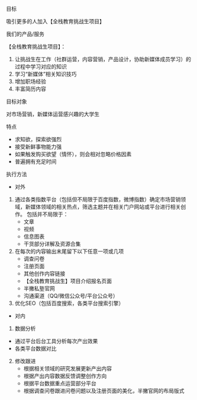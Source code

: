 目标

吸引更多的人加入【全栈教育挑战生项目】

我们的产品/服务

【全栈教育挑战生项目】：

1. 让挑战生在工作（社群运营，内容营销，产品设计，协助新媒体成员学习）的过程中学习对应的知识
2. 学习“新媒体”相关知识技巧
3. 增加职场经验
4. 丰富简历内容

目标对象

对市场营销，新媒体运营感兴趣的大学生

特点

- 求知欲，探索欲强烈
- 接受新鲜事物能力强
- 如果触发购买欲望（情怀），则会相对忽略价格因素
- 普遍拥有充足时间

执行方法

-  对外

1. 通过各类指数平台（包括但不局限于百度指数，微博指数）确定市场营销领域，新媒体领域的相关热点，筛选主题并在相关门户网站或平台进行相关创作。
   包括并不局限于：
   - 文章
   - 视频
   - 信息图表
   - 干货部分详解及资源合集
2. 在每次的内容输出末尾留下以下任意一项或几项
   - 调查问卷
   - 注册页面
   - 其他创作内容链接
   - 【全栈教育挑战生】项目介绍报名页面
   - 半撇私塾官网
   - 沟通渠道（QQ/微信公众号/平台公众号）
3. 优化SEO（包括百度搜索，各类平台搜索引擎）

-  对内

1.  数据分析
   - 通过平台后台工具分析每次产出效果
   - 各类平台数据对比
2. 修改跟进
   - 根据相关领域的研究发展更新产出内容
   - 根据产出内容数据反馈调整创作方向
   - 根据平台数据重点运营部分平台
   - 根据调查问卷跟进问卷问题以及注册页面的美化，半撇官网的布局版式
